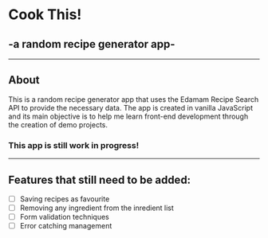 # Cook This!
## -a random recipe generator app-

---

## About
This is a random recipe generator app that uses the Edamam Recipe Search API to provide the necessary data. The app is created in vanilla JavaScript and its main objective is to help me learn front-end development through the creation of demo projects.

### This app is still work in progress!

---

## Features that still need to be added:
- [ ] Saving recipes as favourite
- [ ] Removing any ingredient from the inredient list
- [ ] Form validation techniques
- [ ] Error catching management
